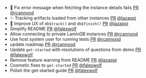 - 🐛 Fix error message when fetching the instance details fails [PR](https://github.com/laminlabs/laminr/pull/123) [@rcannood](https://github.com/rcannood)
- ✨ Tracking artifacts loaded from other instances [PR](https://github.com/laminlabs/laminr/pull/124) [@lazappi](https://github.com/lazappi)
- 🚸 Improve UX of `db$track()` and `db$finish()` [PR](https://github.com/laminlabs/laminr/pull/120) [@lazappi](https://github.com/lazappi)
- Simplify README [PR](https://github.com/laminlabs/laminr/pull/116) [@falexwolf](https://github.com/falexwolf)
- Allow connecting to private LaminDB instances [PR](https://github.com/laminlabs/laminr/pull/118) [@rcannood](https://github.com/rcannood)
- Use host system user for running tests [PR](https://github.com/laminlabs/laminr/pull/119) [@rcannood](https://github.com/rcannood)
- update roadmap [PR](https://github.com/laminlabs/laminr/pull/112) [@rcannood](https://github.com/rcannood)
- Update `get-started` with resolutions of questions from demo [PR](https://github.com/laminlabs/laminr/pull/113) [@falexwolf](https://github.com/falexwolf)
- Remove feature warning from README [PR](https://github.com/laminlabs/laminr/pull/100) [@lazappi](https://github.com/lazappi)
- Cosmetic fixes to `get-started` [PR](https://github.com/laminlabs/laminr/pull/102) [@falexwolf](https://github.com/falexwolf)
- Polish the get-started guide [PR](https://github.com/laminlabs/laminr/pull/97) [@falexwolf](https://github.com/falexwolf)
